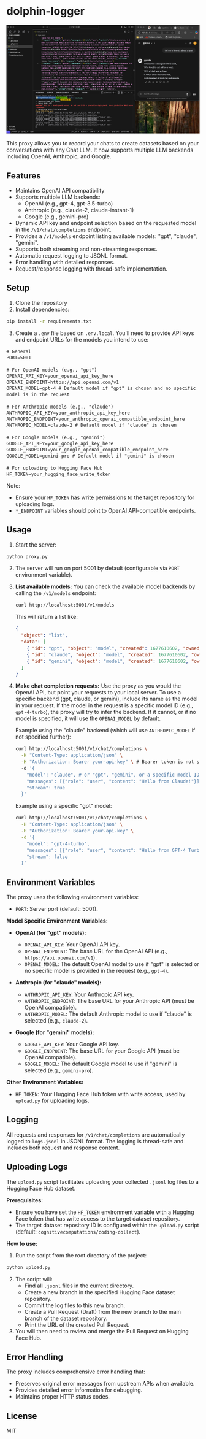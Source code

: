 # dolphin-logger

![Dolphin Logger](chat-logger.png)

This proxy allows you to record your chats to create datasets based on your conversations with any Chat LLM. It now supports multiple LLM backends including OpenAI, Anthropic, and Google.

## Features

- Maintains OpenAI API compatibility
- Supports multiple LLM backends:
    - OpenAI (e.g., gpt-4, gpt-3.5-turbo)
    - Anthropic (e.g., claude-2, claude-instant-1)
    - Google (e.g., gemini-pro)
- Dynamic API key and endpoint selection based on the requested model in the `/v1/chat/completions` endpoint.
- Provides a `/v1/models` endpoint listing available models: "gpt", "claude", "gemini".
- Supports both streaming and non-streaming responses.
- Automatic request logging to JSONL format.
- Error handling with detailed responses.
- Request/response logging with thread-safe implementation.

## Setup

1. Clone the repository
2. Install dependencies:
```bash
pip install -r requirements.txt
```

3. Create a `.env` file based on `.env.local`. You'll need to provide API keys and endpoint URLs for the models you intend to use:
```env
# General
PORT=5001

# For OpenAI models (e.g., "gpt")
OPENAI_API_KEY=your_openai_api_key_here
OPENAI_ENDPOINT=https://api.openai.com/v1
OPENAI_MODEL=gpt-4 # Default model if "gpt" is chosen and no specific model is in the request

# For Anthropic models (e.g., "claude")
ANTHROPIC_API_KEY=your_anthropic_api_key_here
ANTHROPIC_ENDPOINT=your_anthropic_openai_compatible_endpoint_here
ANTHROPIC_MODEL=claude-2 # Default model if "claude" is chosen

# For Google models (e.g., "gemini")
GOOGLE_API_KEY=your_google_api_key_here
GOOGLE_ENDPOINT=your_google_openai_compatible_endpoint_here
GOOGLE_MODEL=gemini-pro # Default model if "gemini" is chosen

# For uploading to Hugging Face Hub
HF_TOKEN=your_hugging_face_write_token
```
Note:
- Ensure your `HF_TOKEN` has write permissions to the target repository for uploading logs.
- `*_ENDPOINT` variables should point to OpenAI API-compatible endpoints.

## Usage

1. Start the server:
```bash
python proxy.py
```

2. The server will run on port 5001 by default (configurable via `PORT` environment variable).

3. **List available models:**
   You can check the available model backends by calling the `/v1/models` endpoint:
   ```bash
   curl http://localhost:5001/v1/models
   ```
   This will return a list like:
   ```json
   {
     "object": "list",
     "data": [
       { "id": "gpt", "object": "model", "created": 1677610602, "owned_by": "openai" },
       { "id": "claude", "object": "model", "created": 1677610602, "owned_by": "anthropic" },
       { "id": "gemini", "object": "model", "created": 1677610602, "owned_by": "google" }
     ]
   }
   ```

4. **Make chat completion requests:**
   Use the proxy as you would the OpenAI API, but point your requests to your local server. To use a specific backend (gpt, claude, or gemini), include its name as the model in your request. If the model in the request is a specific model ID (e.g., `gpt-4-turbo`), the proxy will try to infer the backend. If it cannot, or if no model is specified, it will use the `OPENAI_MODEL` by default.

   Example using the "claude" backend (which will use `ANTHROPIC_MODEL` if not specified further):
   ```bash
   curl http://localhost:5001/v1/chat/completions \
     -H "Content-Type: application/json" \
     -H "Authorization: Bearer your-api-key" \ # Bearer token is not strictly validated by this proxy but included for compatibility
     -d '{
       "model": "claude", # or "gpt", "gemini", or a specific model ID like "claude-3-opus-20240229"
       "messages": [{"role": "user", "content": "Hello from Claude!"}],
       "stream": true
     }'
   ```

   Example using a specific "gpt" model:
   ```bash
   curl http://localhost:5001/v1/chat/completions \
     -H "Content-Type: application/json" \
     -H "Authorization: Bearer your-api-key" \
     -d '{
       "model": "gpt-4-turbo", 
       "messages": [{"role": "user", "content": "Hello from GPT-4 Turbo!"}],
       "stream": false
     }'
   ```

## Environment Variables

The proxy uses the following environment variables:

- `PORT`: Server port (default: 5001).

**Model Specific Environment Variables:**

*   **OpenAI (for "gpt" models):**
    *   `OPENAI_API_KEY`: Your OpenAI API key.
    *   `OPENAI_ENDPOINT`: The base URL for the OpenAI API (e.g., `https://api.openai.com/v1`).
    *   `OPENAI_MODEL`: The default OpenAI model to use if "gpt" is selected or no specific model is provided in the request (e.g., `gpt-4`).

*   **Anthropic (for "claude" models):**
    *   `ANTHROPIC_API_KEY`: Your Anthropic API key.
    *   `ANTHROPIC_ENDPOINT`: The base URL for your Anthropic API (must be OpenAI compatible).
    *   `ANTHROPIC_MODEL`: The default Anthropic model to use if "claude" is selected (e.g., `claude-2`).

*   **Google (for "gemini" models):**
    *   `GOOGLE_API_KEY`: Your Google API key.
    *   `GOOGLE_ENDPOINT`: The base URL for your Google API (must be OpenAI compatible).
    *   `GOOGLE_MODEL`: The default Google model to use if "gemini" is selected (e.g., `gemini-pro`).

**Other Environment Variables:**

- `HF_TOKEN`: Your Hugging Face Hub token with write access, used by `upload.py` for uploading logs.

## Logging

All requests and responses for `/v1/chat/completions` are automatically logged to `logs.jsonl` in JSONL format. The logging is thread-safe and includes both request and response content.

## Uploading Logs

The `upload.py` script facilitates uploading your collected `.jsonl` log files to a Hugging Face Hub dataset.

**Prerequisites:**
- Ensure you have set the `HF_TOKEN` environment variable with a Hugging Face token that has write access to the target dataset repository.
- The target dataset repository ID is configured within the `upload.py` script (default: `cognitivecomputations/coding-collect`).

**How to use:**
1. Run the script from the root directory of the project:
```bash
python upload.py
```
2. The script will:
    - Find all `.jsonl` files in the current directory.
    - Create a new branch in the specified Hugging Face dataset repository.
    - Commit the log files to this new branch.
    - Create a Pull Request (Draft) from the new branch to the main branch of the dataset repository.
    - Print the URL of the created Pull Request.
3. You will then need to review and merge the Pull Request on Hugging Face Hub.

## Error Handling

The proxy includes comprehensive error handling that:
- Preserves original error messages from upstream APIs when available.
- Provides detailed error information for debugging.
- Maintains proper HTTP status codes.

## License

MIT
